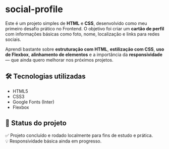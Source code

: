 # social-profile
Este é um projeto simples de **HTML** e **CSS**, desenvolvido como meu primeiro desafio prático no Frontend. O objetivo foi criar um **cartão de perfil** com informações básicas como foto, nome, localização e links para redes sociais.

Aprendi bastante sobre **estruturação com HTML**, **estilização com CSS**, **uso de Flexbox**, **alinhamento de elementos** e a importância da **responsividade** — que ainda quero melhorar nos próximos projetos.

## 🛠 Tecnologias utilizadas

- HTML5
- CSS3
- Google Fonts (Inter)
- Flexbox

## 📁 Status do projeto

✅ Projeto concluído e rodado localmente para fins de estudo e prática.  
💡 Responsividade básica ainda em progresso.